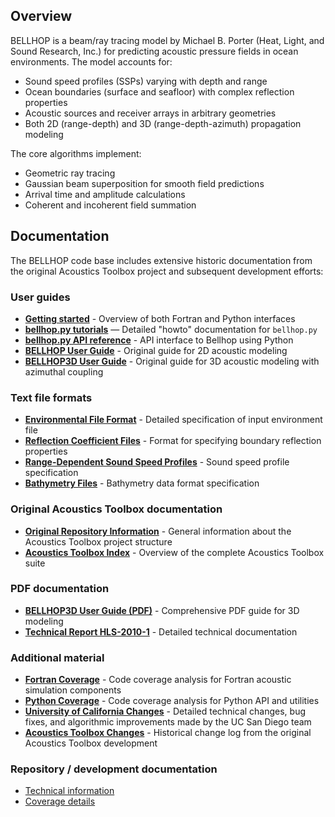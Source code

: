 
## Overview

BELLHOP is a beam/ray tracing model by Michael B. Porter (Heat, Light, and Sound Research, Inc.) for predicting acoustic pressure fields in ocean environments. The model accounts for:

- Sound speed profiles (SSPs) varying with depth and range
- Ocean boundaries (surface and seafloor) with complex reflection properties
- Acoustic sources and receiver arrays in arbitrary geometries
- Both 2D (range-depth) and 3D (range-depth-azimuth) propagation modeling

The core algorithms implement:
- Geometric ray tracing
- Gaussian beam superposition for smooth field predictions
- Arrival time and amplitude calculations
- Coherent and incoherent field summation


## Documentation

The BELLHOP code base includes extensive historic documentation from the original
Acoustics Toolbox project and subsequent development efforts:

### User guides
- **[Getting started](page/index.html)** - Overview of both Fortran and Python interfaces
- **[bellhop.py tutorials](media/quarto/index.html)** — Detailed "howto" documentation for `bellhop.py`
- **[bellhop.py API reference](media/python/index.html)** - API interface to Bellhop using Python
- **[BELLHOP User Guide](media/bellhop.htm)** - Original guide for 2D acoustic modeling
- **[BELLHOP3D User Guide](media/bellhop3d.htm)** - Original guide for 3D acoustic modeling with azimuthal coupling

### Text file formats
- **[Environmental File Format](media/EnvironmentalFile.htm)** - Detailed specification of input environment file
- **[Reflection Coefficient Files](media/ReflectionCoefficientFile.htm)** - Format for specifying boundary reflection properties
- **[Range-Dependent Sound Speed Profiles](media/RangeDepSSPFile.htm)** - Sound speed profile specification
- **[Bathymetry Files](media/ATI_BTY_File.htm)** - Bathymetry data format specification

### Original Acoustics Toolbox documentation
- **[Original Repository Information](media/doc_index.htm)** - General information about the Acoustics Toolbox project structure
- **[Acoustics Toolbox Index](media/at_index.htm)** - Overview of the complete Acoustics Toolbox suite

### PDF documentation
- **[BELLHOP3D User Guide (PDF)](media/Bellhop3D%20User%20Guide%202016_7_25.pdf)** - Comprehensive PDF guide for 3D modeling
- **[Technical Report HLS-2010-1](media/HLS-2010-1.pdf)** - Detailed technical documentation

### Additional material
- **[Fortran Coverage](media/coverage/_coverage/coverage-index.html)** - Code coverage analysis for Fortran acoustic simulation components
- **[Python Coverage](media/coverage/_coverage_python/index.html)** - Code coverage analysis for Python API and utilities
- **[University of California Changes](page/CHANGES.html)** - Detailed technical changes, bug fixes, and algorithmic improvements made by the UC San Diego team
- **[Acoustics Toolbox Changes](page/at_changes.html)** - Historical change log from the original Acoustics Toolbox development

### Repository / development documentation
- [Technical information](page/technical.html)
- [Coverage details](page/coverage.html)

